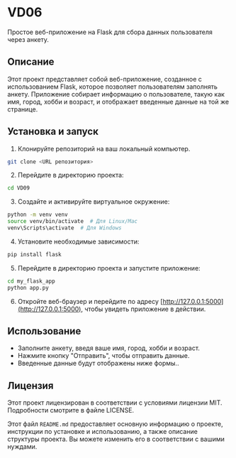 # VD06

Простое веб-приложение на Flask для сбора данных пользователя через анкету.

## Описание

Этот проект представляет собой веб-приложение, созданное с использованием Flask, которое позволяет пользователям заполнять анкету. Приложение собирает информацию о пользователе, такую как имя, город, хобби и возраст, и отображает введенные данные на той же странице.

## Установка и запуск

1. Клонируйте репозиторий на ваш локальный компьютер.

```bash
git clone <URL репозитория>
```

2. Перейдите в директорию проекта:

```bash
cd VD09
```

3. Создайте и активируйте виртуальное окружение:

```bash
python -m venv venv
source venv/bin/activate  # Для Linux/Mac
venv\Scripts\activate  # Для Windows
```

4. Установите необходимые зависимости:

```bash
pip install flask
```

5. Перейдите в директорию проекта и запустите приложение:

```bash
cd my_flask_app
python app.py
```

6. Откройте веб-браузер и перейдите по адресу [http://127.0.0.1:5000](http://127.0.0.1:5000), чтобы увидеть приложение в действии.

## Использование

- Заполните анкету, введя ваше имя, город, хобби и возраст.
- Нажмите кнопку "Отправить", чтобы отправить данные.
- Введенные данные будут отображены ниже формы..

## Лицензия
Этот проект лицензирован в соответствии с условиями лицензии MIT. Подробности смотрите в файле LICENSE.


Этот файл `README.md` предоставляет основную информацию о проекте, инструкции по установке и использованию, а также описание структуры проекта. Вы можете изменить его в соответствии с вашими нуждами.
